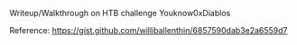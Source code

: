 Writeup/Walkthrough on HTB challenge Youknow0xDiablos


Reference:
https://gist.github.com/williballenthin/6857590dab3e2a6559d7
